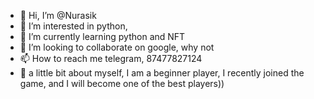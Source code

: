 - 👋 Hi, I’m @Nurasik
- 👀 I’m interested in python, 
- 🌱 I’m currently learning python and NFT 
- 💞️ I’m looking to collaborate on google, why not  
- 📫 How to reach me telegram, 87477827124
- 💞️ a little bit about myself, I am a beginner player, I recently joined the game, and I will become one of the best players))

<!---
Nurasik/Nurasik is a ✨ special ✨ repository because its `README.md` (this file) appears on your GitHub profile.
You can click the Preview link to take a look at your changes.
--->
